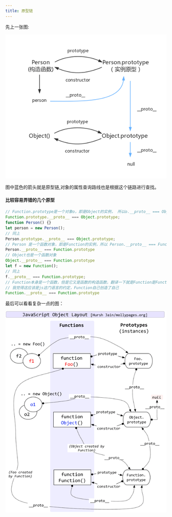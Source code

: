 ```yaml
---
title: 原型链
---
```


先上一张图:

![原型链](../public/images/prototype-chain.png)

图中蓝色的箭头就是原型链,对象的属性查询路线也是根据这个链路进行查找。

#### 比较容易弄错的几个原型

```javascript
// Function.prototype是一个对象o，即是Object的实例， 所以o.__proto__ === Object.prototype
Function.prototype.__proto__ === Object.prototype;
function Person() {}
let person = new Person();
// 同上
Person.prototype.__proto__ === Object.prototype;
// Person 是一个函数对象，即是Function的实例，所以 Person.__proto__ === Function.prototype
Person.__proto__ === Function.prototype
// Object也是一个函数对象
Object.__proto__ === Function.prototype
let f = new Function();
// 同上
f.__proto__ === Function.prototype;
// Function本身是一个函数，但是它又是函数的构造函数，翻译一下就是Function是Function本身的一个实例，虽然听着有点扯。
// 我觉得这应该是js这门语言的约定，Function自己创造了自己
Function.__proto__ === Function.prototype  
```

最后可以看看复杂一点的图：

![原型链](../public/images/prototype-chain2.png)
